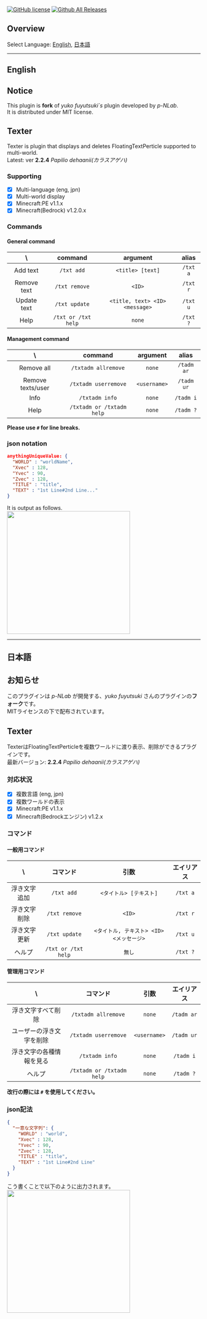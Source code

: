 [![GitHub license](https://img.shields.io/badge/license-MIT-blue.svg)](https://github.com/fuyutsuki/Texter/blob/master/LICENSE)
[![Github All Releases](https://img.shields.io/github/downloads/fuyutsuki/Texter/total.svg)](https://github.com/fuyutsuki/Texter/releases)

## Overview
Select Language: [English](#eng), [日本語](#jpn)

***
<a name="eng"></a>
## English

## Notice
This plugin is **fork** of *yuko fuyutsuki`s* plugin developed by *p-NLab*.  
It is distributed under MIT license.

<!--
## !! Caution !!
This branch is under development.
It may have many bugs.
-->

## Texter
Texter is plugin that displays and deletes FloatingTextPerticle supported to multi-world.  
Latest: ver **2.2.4** _Papilio dehaanii(カラスアゲハ)_  

### Supporting
- [x] Multi-language (eng, jpn)
- [x] Multi-world display
- [x] Minecraft:PE v1.1.x
- [x] Minecraft(Bedrock) v1.2.0.x

### Commands
#### General command
| \ |command|argument|alias|
|:--:|:--:|:--:|:--:|
|Add text|`/txt add`|`<title> [text]`|`/txt a`|
|Remove text|`/txt remove`|`<ID>`|`/txt r`|
|Update text|`/txt update`|`<title, text> <ID> <message>`|`/txt u`|
|Help|`/txt or /txt help`|`none`|`/txt ?`|

#### Management command
| \ |command|argument|alias|
|:--:|:--:|:--:|:--:|
|Remove all|`/txtadm allremove`|`none`|`/tadm ar`|
|Remove texts/user|`/txtadm userremove`|`<username>`|`/tadm ur`|
|Info|`/txtadm info`|`none`|`/tadm i`|
|Help|`/txtadm or /txtadm help`|`none`|`/tadm ?`|

**Please use `#` for line breaks.**

### json notation
```json
anythingUniqueValue: {
  "WORLD" : "worldName",
  "Xvec" : 128,
  "Yvec" : 90,
  "Zvec" : 128,
  "TITLE" : "title",
  "TEXT" : "1st Line#2nd Line..."
}
```
It is output as follows.  
<img src="https://cloud.githubusercontent.com/assets/16377174/24609877/642d64f6-18b7-11e7-9b38-488e0ada3f1e.JPG" width="320px">

***
<a name="jpn"></a>
## 日本語

## お知らせ
このプラグインは *p-NLab* が開発する、*yuko fuyutsuki* さんのプラグインの**フォーク**です。  
MITライセンスの下で配布されています。

<!--
## !! 注意 !!
このブランチは開発中です。多くのバグを含む可能性があります。
-->

## Texter
TexterはFloatingTextPerticleを複数ワールドに渡り表示、削除ができるプラグインです。  
最新バージョン: **2.2.4** _Papilio dehaanii(カラスアゲハ)_  

### 対応状況
- [x] 複数言語 (eng, jpn)
- [x] 複数ワールドの表示
- [x] Minecraft:PE v1.1.x
- [x] Minecraft(Bedrockエンジン) v1.2.x

### コマンド
#### 一般用コマンド
| \ |コマンド|引数|エイリアス|
|:--:|:--:|:--:|:--:|
|浮き文字追加|`/txt add`|`<タイトル> [テキスト]`|`/txt a`|
|浮き文字削除|`/txt remove`|`<ID>`|`/txt r`|
|浮き文字更新|`/txt update`|`<タイトル, テキスト> <ID> <メッセージ>`|`/txt u`|
|ヘルプ|`/txt or /txt help`|`無し`|`/txt ?`|

#### 管理用コマンド
| \ |コマンド|引数|エイリアス|
|:--:|:--:|:--:|:--:|
|浮き文字すべて削除|`/txtadm allremove`|`none`|`/tadm ar`|
|ユーザーの浮き文字を削除|`/txtadm userremove`|`<username>`|`/tadm ur`|
|浮き文字の各種情報を見る|`/txtadm info`|`none`|`/tadm i`|
|ヘルプ|`/txtadm or /txtadm help`|`none`|`/tadm ?`|

**改行の際には `#` を使用してください。**

### json記法
```json
{
  "一意な文字列": {
    "WORLD" : "world",
    "Xvec" : 128,
    "Yvec" : 90,
    "Zvec" : 128,
    "TITLE" : "title",
    "TEXT" : "1st Line#2nd Line"
  }
}
```

こう書くことで以下のように出力されます。  
<img src="https://cloud.githubusercontent.com/assets/16377174/24609877/642d64f6-18b7-11e7-9b38-488e0ada3f1e.JPG" width="320px">
